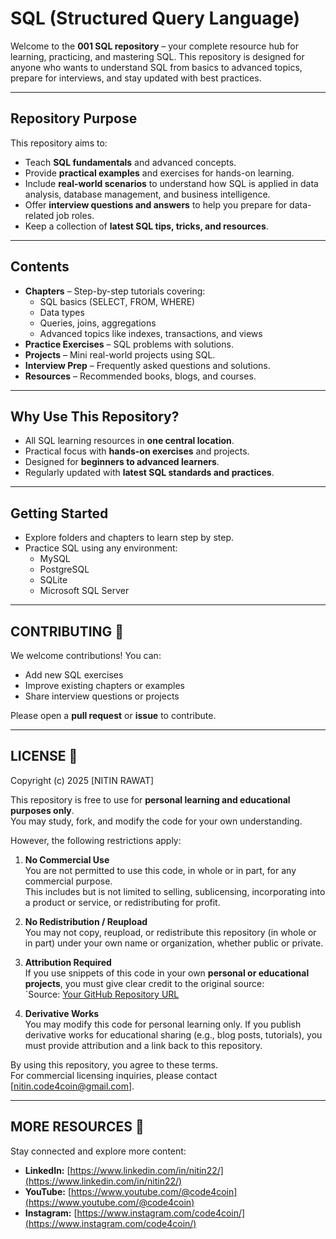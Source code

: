 # SQL (Structured Query Language)

Welcome to the **001 SQL repository** – your complete resource hub for learning, practicing, and mastering SQL. This repository is designed for anyone who wants to understand SQL from basics to advanced topics, prepare for interviews, and stay updated with best practices.

---

## **Repository Purpose**

This repository aims to:

- Teach **SQL fundamentals** and advanced concepts.
- Provide **practical examples** and exercises for hands-on learning.
- Include **real-world scenarios** to understand how SQL is applied in data analysis, database management, and business intelligence.
- Offer **interview questions and answers** to help you prepare for data-related job roles.
- Keep a collection of **latest SQL tips, tricks, and resources**.

---

## **Contents**

- **Chapters** – Step-by-step tutorials covering:
  - SQL basics (SELECT, FROM, WHERE)
  - Data types
  - Queries, joins, aggregations
  - Advanced topics like indexes, transactions, and views
- **Practice Exercises** – SQL problems with solutions.
- **Projects** – Mini real-world projects using SQL.
- **Interview Prep** – Frequently asked questions and solutions.
- **Resources** – Recommended books, blogs, and courses.

---

## **Why Use This Repository?**

- All SQL learning resources in **one central location**.
- Practical focus with **hands-on exercises** and projects.
- Designed for **beginners to advanced learners**.
- Regularly updated with **latest SQL standards and practices**.

---

## **Getting Started**

- Explore folders and chapters to learn step by step.
- Practice SQL using any environment:
  - MySQL
  - PostgreSQL
  - SQLite
  - Microsoft SQL Server

---

## **CONTRIBUTING** 🤝

We welcome contributions! You can:

- Add new SQL exercises
- Improve existing chapters or examples
- Share interview questions or projects

Please open a **pull request** or **issue** to contribute.

---
## **LICENSE** 📄

Copyright (c) 2025 [NITIN RAWAT]

This repository is free to use for **personal learning and educational purposes only**.  
You may study, fork, and modify the code for your own understanding.  

However, the following restrictions apply:

1. **No Commercial Use**  
   You are not permitted to use this code, in whole or in part, for any commercial purpose.  
   This includes but is not limited to selling, sublicensing, incorporating into a product or service, or redistributing for profit.

2. **No Redistribution / Reupload**  
   You may not copy, reupload, or redistribute this repository (in whole or in part) under your own name or organization, whether public or private.

3. **Attribution Required**  
   If you use snippets of this code in your own **personal or educational projects**, you must give clear credit to the original source:  
   `Source: [Your GitHub Repository URL](https://github.com/code4coin/001-SQL-Structured-Query-Language-)

4. **Derivative Works**  
   You may modify this code for personal learning only. If you publish derivative works for educational sharing (e.g., blog posts, tutorials), you must provide attribution and a link back to this repository.

By using this repository, you agree to these terms.  
For commercial licensing inquiries, please contact [nitin.code4coin@gmail.com].

---
## **MORE RESOURCES** 🔗

Stay connected and explore more content:

- **LinkedIn:** [https://www.linkedin.com/in/nitin22/](https://www.linkedin.com/in/nitin22/)
- **YouTube:** [https://www.youtube.com/@code4coin](https://www.youtube.com/@code4coin)
- **Instagram:** [https://www.instagram.com/code4coin/](https://www.instagram.com/code4coin/)
